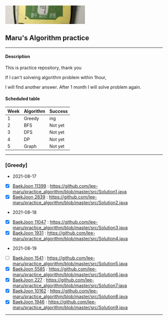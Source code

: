 ![img.png](img.png) 
## Maru's Algorithm practice

---
#### Description
This is practice repository, thank you

If I can't solveing algorithm problem within 1hour,

I will find another answer. After 1 month I will solve problem again.


#### Scheduled table

|Week|Algorithm|Success|
|------|---|---|
|1|Greedy|ing|
|2| BFS |Not yet|
|3| DFS|Not yet|
|4| DP |Not yet|
|5| Graph |Not yet|

---
### [Greedy]

- 2021-08-17
- [x] [BaekJoon 11399](https://www.acmicpc.net/problem/113991) : https://github.com/lee-maru/practice_algorithm/blob/master/src/Solution1.java  
- [x] [BaekJoon 2839](https://www.acmicpc.net/problem/28391) : https://github.com/lee-maru/practice_algorithm/blob/master/src/Solution2.java
- 2021-08-18
- [x] [BaekJoon 11047](https://www.acmicpc.net/problem/110471) : https://github.com/lee-maru/practice_algorithm/blob/master/src/Solution3.java
- [x] [BaekJoon 1931](https://www.acmicpc.net/problem/119311) : https://github.com/lee-maru/practice_algorithm/blob/master/src/Solution4.java
- 2021-08-19
- [ ] [BaekJoon 1541](https://www.acmicpc.net/problem/1541) : https://github.com/lee-maru/practice_algorithm/blob/master/src/Solution5.java
- [x] [BaekJoon 5585](https://www.acmicpc.net/problem/5585) : https://github.com/lee-maru/practice_algorithm/blob/master/src/Solution6.java 
- [x] [BaekJoon 227](https://www.acmicpc.net/problem/2217) : https://github.com/lee-maru/practice_algorithm/blob/master/src/Solution7.java
- [x] [BaekJoon 10162](https://www.acmicpc.net/problem/10162) : https://github.com/lee-maru/practice_algorithm/blob/master/src/Solution8.java
- [x] [BaekJoon 1946](https://www.acmicpc.net/problem/1946) : https://github.com/lee-maru/practice_algorithm/blob/master/src/Solution9.java

---
